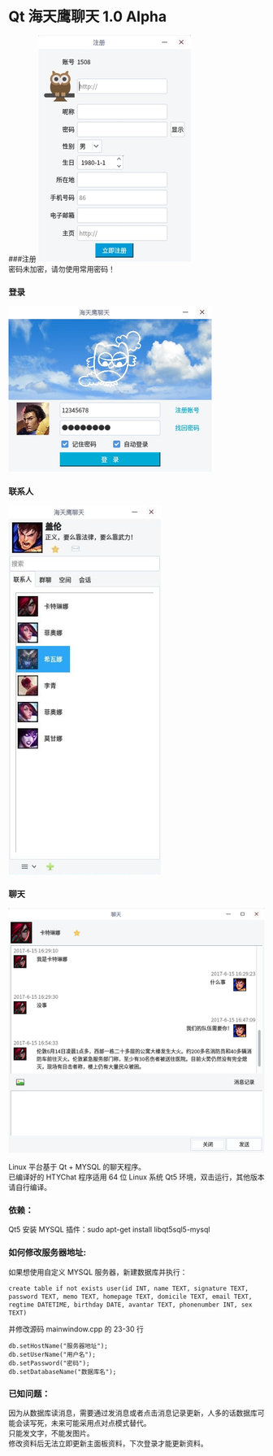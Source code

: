 # Qt 海天鹰聊天 1.0 Alpha
###注册
![alt](reg.jpg)  
密码未加密，请勿使用常用密码！
### 登录
![alt](login.jpg)  
### 联系人
![alt](form.jpg)  
### 聊天
![alt](chat.png)  

Linux 平台基于 Qt + MYSQL 的聊天程序。  
已编译好的 HTYChat 程序适用 64 位 Linux 系统 Qt5 环境，双击运行，其他版本请自行编译。  

### 依赖：
Qt5 安装 MYSQL 插件：sudo apt-get install libqt5sql5-mysql

### 如何修改服务器地址:
如果想使用自定义 MYSQL 服务器，新建数据库并执行：
```
create table if not exists user(id INT, name TEXT, signature TEXT, password TEXT, memo TEXT, homepage TEXT, domicile TEXT, email TEXT, regtime DATETIME, birthday DATE, avantar TEXT, phonenumber INT, sex TEXT)
```
并修改源码 mainwindow.cpp 的 23-30 行  
```
db.setHostName("服务器地址");
db.setUserName("用户名");
db.setPassword("密码");
db.setDatabaseName("数据库名");
```
### 已知问题：
因为从数据库读消息，需要通过发消息或者点击消息记录更新，人多的话数据库可能会读写死，未来可能采用点对点模式替代。  
只能发文字，不能发图片。  
修改资料后无法立即更新主面板资料，下次登录才能更新资料。